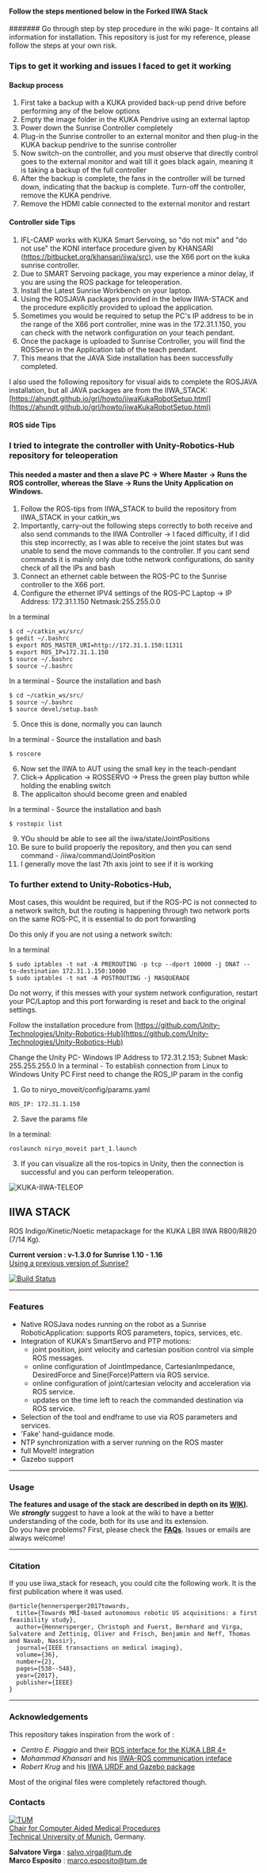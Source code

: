 #### Follow the steps mentioned below in the Forked IIWA Stack
####### Go through step by step procedure in the wiki page- It contains all information for installation.
This repository is just for my reference, please follow the steps at your own risk.

### Tips to get it working and issues I faced to get it working

#### Backup process
1. First take a backup with a KUKA provided back-up pend drive before performing any of the below options
2. Empty the image folder in the KUKA Pendrive using an external laptop
3. Power down the Sunrise Controller completely
4. Plug-in the Sunrise controller to an external monitor and then plug-in the KUKA backup pendrive to the sunrise controller
5. Now switch-on the controller, and you must observe that directly control goes to the external monitor and wait till it goes black again, meaning it is taking a backup of the full controller
6. After the backup is complete, the fans in the controller will be turned down, indicating that the backup is complete. Turn-off the controller, remove the KUKA pendrive.
7. Remove the HDMI cable connected to the external monitor and restart

#### Controller side Tips
1. IFL-CAMP works with KUKA Smart Servoing, so "do not mix" and "do not use" the KONI interface procedure given by KHANSARI (https://bitbucket.org/khansari/iiwa/src), use the X66 port on the kuka sunrise controller.
2. Due to SMART Servoing package, you may experience a minor delay, if you are using the ROS package for teleoperation.
3. Install the Latest Sunrise Workbench on your laptop.
4. Using the ROSJAVA packages provided in the below IIWA-STACK and the procedure explicitly provided to upload  the application.
5. Sometimes you would be required to setup the PC's IP address to be in the range of the X66 port controller, mine was in the 172.31.1.150, you can check with the network configuration on your teach pendant.
6. Once the package is uploaded to Sunrise Controller, you will find the ROSServo in the Application tab of the teach pendant.
7. This means that the JAVA Side installation has been successfully completed.

I also used the following repository for visual aids to complete the ROSJAVA installation, but all JAVA packages are from the IIWA_STACK:
[https://ahundt.github.io/grl/howto/iiwaKukaRobotSetup.html](https://ahundt.github.io/grl/howto/iiwaKukaRobotSetup.html)

#### ROS side Tips
### I tried to integrate the controller with Unity-Robotics-Hub repository for teleoperation
#### This needed a master and then a slave PC -> Where Master -> Runs the ROS controller, whereas the Slave -> Runs the Unity Application on Windows.

1. Follow the ROS-tips from IIWA_STACK to build the repository from IIWA_STACK in your catkin_ws
2. Importantly, carry-out the following steps correctly to both receive and also send commands to the IIWA Controller -> I faced difficulty, if I did this step incorrectly, as I was able to receive the joint states but was unable to send the move commands to the controller. If you cant send commands it is mainly only due tothe network configurations, do sanity check of all the IPs and bash
3. Connect an ethernet cable between the ROS-PC to the Sunrise controller to the X66 port.
4. Configure the ethernet IPV4 settings of the ROS-PC Laptop -> IP Address: 172.31.1.150 Netmask:255.255.0.0

In a terminal
```
$ cd ~/catkin_ws/src/
$ gedit ~/.bashrc
$ export ROS_MASTER_URI=http://172.31.1.150:11311
$ export ROS_IP=172.31.1.150
$ source ~/.bashrc
$ source ~/.bashrc
```
In a terminal - Source the installation and bash
```
$ cd ~/catkin_ws/src/
$ source ~/.bashrc
$ source devel/setup.bash
```

5. Once this is done, normally you can launch

In a terminal - Source the installation and bash
```
$ roscore
```

6. Now set the IIWA to AUT using the small key in the teach-pendant
7. Click-> Application -> ROSSERVO -> Press the green play button while holding the enabling switch
8. The applicaiton should become green and enabled

In a terminal - Source the installation and bash
```
$ rostopic list
```
9. YOu should be able to see all the iiwa/state/JointPositions
10. Be sure to build propoerly the repository, and then you can send command - /iiwa/command/JointPosition
11. I generally move the last 7th axis joint to see if it is working

### To further extend to Unity-Robotics-Hub, 

Most cases, this wouldnt be required, but if the ROS-PC is not connected to a network switch, but the routing is happening through two network ports on the same ROS-PC, it is essential to do port forwarding

Do this only if you are not using a network switch:

In a terminal
```
$ sudo iptables -t nat -A PREROUTING -p tcp --dport 10000 -j DNAT --to-destination 172.31.1.150:10000
$ sudo iptables -t nat -A POSTROUTING -j MASQUERADE
```

Do not worry, if this messes with your system network configuration, restart your PC/Laptop and this port forwarding is reset and back to the original settings.

Follow the installation procedure from [https://github.com/Unity-Technologies/Unity-Robotics-Hub](https://github.com/Unity-Technologies/Unity-Robotics-Hub)

Change the Unity PC- Windows IP Address to 172.31.2.153; Subnet Mask: 255.255.255.0
In a terminal - To establish connection from Linux to Windows Unity PC
First need to change the ROS_IP param in the config
1. Go to niryo_moveit/config/params.yaml
```
ROS_IP: 172.31.1.150
```

2. Save the params file

In a terminal:
```
roslaunch niryo_moveit part_1.launch 
```
3. If you can visualize all the ros-topics in Unity, then the connection is successful and you can perform teleoperation.

![KUKA-IIWA-TELEOP](./Images_Readme/TELEOP_IIWA.png)
 

## IIWA STACK
ROS Indigo/Kinetic/Noetic metapackage for the KUKA LBR IIWA R800/R820 (7/14 Kg).

**Current version : v-1.3.0 for Sunrise 1.10 - 1.16**    
[Using a previous version of Sunrise?](https://github.com/SalvoVirga/iiwa_stack/wiki/FAQ#which-version-of-sunriseossunrise-workbench-is-supported)    

[![Build Status](https://dl.circleci.com/status-badge/img/gh/IFL-CAMP/iiwa_stack/tree/master.svg?style=svg)](https://dl.circleci.com/status-badge/redirect/gh/IFL-CAMP/iiwa_stack/tree/master)

___
### Features
- Native ROSJava nodes running on the robot as a Sunrise RoboticApplication: supports ROS parameters, topics, services, etc.
- Integration of KUKA's SmartServo and PTP motions:
  - joint position, joint velocity and cartesian position control via simple ROS messages. 
  - online configuration of JointImpedance, CartesianImpedance, DesiredForce and Sine(Force)Pattern via ROS service.
  - online configuration of joint/cartesian velocity and acceleration via ROS service.
  - updates on the time left to reach the commanded destination via ROS service.
- Selection of the tool and endframe to use via ROS parameters and services.
- 'Fake' hand-guidance mode.
- NTP synchronization with a server running on the ROS master
- full MoveIt! integration
- Gazebo support

___
### Usage
__The features and usage of the stack are described in depth on its  [WIKI][8].__  
We **_strongly_** suggest to have a look at the wiki to have a better understanding of the code, both for its use and its extension.     
Do you have problems? First, please check the [**FAQs**](https://github.com/SalvoVirga/iiwa_stack/wiki/FAQ). Issues or emails are always welcome!

___
### Citation

If you use iiwa_stack for reseach, you could cite the following work. It is the first publication where it was used.

    @article{hennersperger2017towards,
      title={Towards MRI-based autonomous robotic US acquisitions: a first feasibility study},
      author={Hennersperger, Christoph and Fuerst, Bernhard and Virga, Salvatore and Zettinig, Oliver and Frisch, Benjamin and Neff, Thomas and Navab, Nassir},
      journal={IEEE transactions on medical imaging},
      volume={36},
      number={2},
      pages={538--548},
      year={2017},
      publisher={IEEE}
    }

___
### Acknowledgements
This repository takes inspiration from the work of :
- _Centro E. Piaggio_ and their [ROS interface for the KUKA LBR 4+][1]
- _Mohammad Khansari_ and his [IIWA-ROS communication inteface][2] 
- _Robert Krug_ and his [IIWA URDF and Gazebo package][7]      

Most of the original files were completely refactored though.


### Contacts

[![TUM](http://campar.in.tum.de/files/goeblr/TUM_Web_Logo_blau.png "TUM Logo")](http://www.tum.de)      
[Chair for Computer Aided Medical Procedures](http://campar.in.tum.de/)      
[Technical University of Munich](http://www.tum.de), Germany.      

<b>Salvatore Virga</b> : [salvo.virga@tum.de](mailto:salvo.virga@tum.de)      
<b>Marco Esposito</b> : [marco.esposito@tum.de](mailto:marco.esposito@tum.de) 

[1]: https://github.com/CentroEPiaggio/kuka-lwr
[2]: https://bitbucket.org/khansari/iiwa.git
[3]: https://bitbucket.org/khansari/iiwa/src/c4578460d79d5d24f58bf94bd97fb6cb0b6f280f/msg/IIWAMsg.msg
[4]: https://bitbucket.org/khansari/iiwa/wiki/Home
[5]: https://bitbucket.org/khansari/iiwa/src/c4578460d79d5d24f58bf94bd97fb6cb0b6f280f/JavaNode/?at=master
[6]: http://git.lcsr.jhu.edu/cgrauma1/kuka_iiwa_shared
[7]: https://github.com/rtkg/lbr_iiwa
[8]: https://github.com/SalvoVirga/iiwa_stack/wiki
